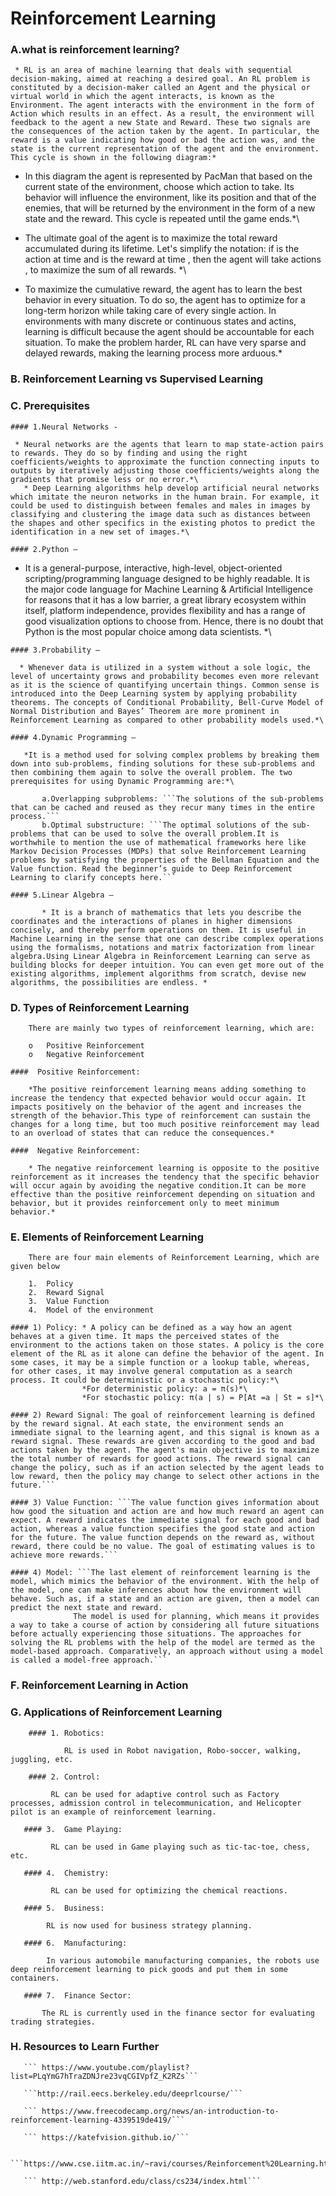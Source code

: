  # Reinforcement Learning
 
### A.what is reinforcement learning?

     * RL is an area of machine learning that deals with sequential decision-making, aimed at reaching a desired goal. An RL problem is constituted by a decision-maker called an Agent and the physical or virtual world in which the agent interacts, is known as the Environment. The agent interacts with the environment in the form of Action which results in an effect. As a result, the environment will feedback to the agent a new State and Reward. These two signals are the consequences of the action taken by the agent. In particular, the reward is a value indicating how good or bad the action was, and the state is the current representation of the agent and the environment. This cycle is shown in the following diagram:*
   
   
   * In this diagram the agent is represented by PacMan that based on the current state of the environment, choose which action to take. Its behavior will influence the environment, like its position and that of the enemies, that will be returned by the environment in the form of a new state and the reward. This cycle is repeated until the game ends.*\
   
   * The ultimate goal of the agent is to maximize the total reward accumulated during its lifetime. Let's simplify the notation: if    is the action at time   and   is the reward at time  , then the agent will take actions  , to maximize the sum of all rewards. *\
   
   * To maximize the cumulative reward, the agent has to learn the best behavior in every situation. To do so, the agent has to optimize for a long-term horizon while taking care of every single action. In environments with many discrete or continuous states and actins, learning is difficult because the agent should be accountable for each situation. To make the problem harder, RL can have very sparse and delayed rewards, making the learning process more arduous.*


### B. Reinforcement Learning vs Supervised Learning




### C. Prerequisites


    #### 1.Neural Networks -

     * Neural networks are the agents that learn to map state-action pairs to rewards. They do so by finding and using the right coefficients/weights to approximate the function connecting inputs to outputs by iteratively adjusting those coefficients/weights along the gradients that promise less or no error.*\
       * Deep Learning algorithms help develop artificial neural networks which imitate the neuron networks in the human brain. For example, it could be used to distinguish between females and males in images by classifying and clustering the image data such as distances between the shapes and other specifics in the existing photos to predict the identification in a new set of images.*\

    #### 2.Python –
 
   * It is a general-purpose, interactive, high-level, object-oriented scripting/programming language designed to be highly readable. It is the major code language for Machine Learning & Artificial Intelligence for reasons that it has a low barrier, a great library ecosystem within itself, platform independence, provides flexibility and has a range of good visualization options to choose from. Hence, there is no doubt that Python is the most popular choice among data scientists. *\

    #### 3.Probability –
    
      * Whenever data is utilized in a system without a sole logic, the level of uncertainty grows and probability becomes even more relevant as it is the science of quantifying uncertain things. Common sense is introduced into the Deep Learning system by applying probability theorems. The concepts of Conditional Probability, Bell-Curve Model of Normal Distribution and Bayes’ Theorem are more prominent in Reinforcement Learning as compared to other probability models used.*\
    
    #### 4.Dynamic Programming – 
    
       *It is a method used for solving complex problems by breaking them down into sub-problems, finding solutions for these sub-problems and then combining them again to solve the overall problem. The two prerequisites for using Dynamic Programming are:*\
    
           a.Overlapping subproblems: ```The solutions of the sub-problems that can be cached and reused as they recur many times in the entire process.```
           b.Optimal substructure: ```The optimal solutions of the sub-problems that can be used to solve the overall problem.It is worthwhile to mention the use of mathematical frameworks here like Markov Decision Processes (MDPs) that solve Reinforcement Learning problems by satisfying the properties of the Bellman Equation and the Value function. Read the beginner’s guide to Deep Reinforcement Learning to clarify concepts here.```
       
    #### 5.Linear Algebra – 
    
           * It is a branch of mathematics that lets you describe the coordinates and the interactions of planes in higher dimensions concisely, and thereby perform operations on them. It is useful in Machine Learning in the sense that one can describe complex operations using the formalisms, notations and matrix factorization from linear algebra.Using Linear Algebra in Reinforcement Learning can serve as building blocks for deeper intuition. You can even get more out of the existing algorithms, implement algorithms from scratch, devise new algorithms, the possibilities are endless. *

### D. Types of Reinforcement Learning

        There are mainly two types of reinforcement learning, which are:
        
        o	Positive Reinforcement
        o	Negative Reinforcement
        
    ####  Positive Reinforcement:
        
        *The positive reinforcement learning means adding something to increase the tendency that expected behavior would occur again. It impacts positively on the behavior of the agent and increases the strength of the behavior.This type of reinforcement can sustain the changes for a long time, but too much positive reinforcement may lead to an overload of states that can reduce the consequences.*
        
    ####  Negative Reinforcement:
        
        * The negative reinforcement learning is opposite to the positive reinforcement as it increases the tendency that the specific behavior will occur again by avoiding the negative condition.It can be more effective than the positive reinforcement depending on situation and behavior, but it provides reinforcement only to meet minimum behavior.*

### E. Elements of Reinforcement Learning

        There are four main elements of Reinforcement Learning, which are given below
        
        1.	Policy
        2.	Reward Signal
        3.	Value Function
        4.	Model of the environment
        
    #### 1) Policy: * A policy can be defined as a way how an agent behaves at a given time. It maps the perceived states of the environment to the actions taken on those states. A policy is the core element of the RL as it alone can define the behavior of the agent. In some cases, it may be a simple function or a lookup table, whereas, for other cases, it may involve general computation as a search process. It could be deterministic or a stochastic policy:*\
                    *For deterministic policy: a = π(s)*\
                    *For stochastic policy: π(a | s) = P[At =a | St = s]*\
                    
    #### 2) Reward Signal: The goal of reinforcement learning is defined by the reward signal. At each state, the environment sends an immediate signal to the learning agent, and this signal is known as a reward signal. These rewards are given according to the good and bad actions taken by the agent. The agent's main objective is to maximize the total number of rewards for good actions. The reward signal can change the policy, such as if an action selected by the agent leads to low reward, then the policy may change to select other actions in the future.```
    
    #### 3) Value Function: ```The value function gives information about how good the situation and action are and how much reward an agent can expect. A reward indicates the immediate signal for each good and bad action, whereas a value function specifies the good state and action for the future. The value function depends on the reward as, without reward, there could be no value. The goal of estimating values is to achieve more rewards.```
    
    #### 4) Model: ```The last element of reinforcement learning is the model, which mimics the behavior of the environment. With the help of the model, one can make inferences about how the environment will behave. Such as, if a state and an action are given, then a model can predict the next state and reward.
                  The model is used for planning, which means it provides a way to take a course of action by considering all future situations before actually experiencing those situations. The approaches for solving the RL problems with the help of the model are termed as the model-based approach. Comparatively, an approach without using a model is called a model-free approach.```



### F. Reinforcement Learning in Action


### G. Applications of Reinforcement Learning

        #### 1.	Robotics:
        
                RL is used in Robot navigation, Robo-soccer, walking, juggling, etc.
                
        #### 2.	Control:
        
             RL can be used for adaptive control such as Factory processes, admission control in telecommunication, and Helicopter pilot is an example of reinforcement learning.
       
       #### 3.	Game Playing:
        
             RL can be used in Game playing such as tic-tac-toe, chess, etc.
        
       #### 4.	Chemistry:
             
             RL can be used for optimizing the chemical reactions.
       
       #### 5.	Business:
            
            RL is now used for business strategy planning.
       
       #### 6.	Manufacturing:
            
            In various automobile manufacturing companies, the robots use deep reinforcement learning to pick goods and put them in some containers.
       
       #### 7.	Finance Sector:
           
           The RL is currently used in the finance sector for evaluating trading strategies.

### H. Resources to Learn Further

       ``` https://www.youtube.com/playlist?list=PLqYmG7hTraZDNJre23vqCGIVpfZ_K2RZs```
        
       ```http://rail.eecs.berkeley.edu/deeprlcourse/```
        
       ``` https://www.freecodecamp.org/news/an-introduction-to-reinforcement-learning-4339519de419/```
        
       ``` https://katefvision.github.io/```
        
       ```https://www.cse.iitm.ac.in/~ravi/courses/Reinforcement%20Learning.html```
        
       ``` http://web.stanford.edu/class/cs234/index.html```

